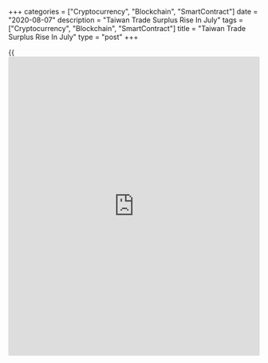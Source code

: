 +++
categories = ["Cryptocurrency", "Blockchain", "SmartContract"]
date = "2020-08-07"
description = "Taiwan Trade Surplus Rise In July"
tags = ["Cryptocurrency", "Blockchain", "SmartContract"]
title = "Taiwan Trade Surplus Rise In July"
type = "post"
+++

{{<iframe id="large-banner" src="https://www.bounty.group/#slide=9.0" width="100%" height="600" scrolling="no" style="border: 0px solid rgb(216, 221, 230); border-radius: 3px;">}}

Taiwan's trade surplus increased in July as exports rose and imports
declined, figures from the Ministry of Finance showed on Friday.

The trade surplus decreased to $5.369 billion in July from $3.608
billion last year. Economists had expected a surplus of $4.28 billion.
In June, the trade surplus was $4.83 billion.

Exports rose 0.4 percent year-on-year in July, after a 3.8 percent fall
in June. Economists had expected a decline of 0.2 percent.

Imports fell 6.8 percent annually in July, following a 8.6 decrease in
the preceding month. Economists had forecast a fall of 3.1 percent.

Exports of parts of electronic products, information, communication and
audio-video products grew in July, while exports of base metals and
articles of base metal, machinery, plastics and rubber, and articles
thereof declined.

Imports of parts of electronic product, machinery, and information,
communication and audio-video products gained in July, while imports of
mineral products and chemicals decreased.

Exports to Mainland China and Hong Kong and U.S.A. increased, while
shipments to ASEAN, Japan and Europe declined in July.

In the January to July period, exports rose 0.5 percent, while imports
fell 1.3 percent, from a year ago.

For comments and feedback [contact](https://www.playgroundfx.com/contact/): editorial@rtt[news](https://www.letsplayfx.com/blog/forex-news-website/).com

[Economic News][1]

 **What parts of the world are seeing the best (and worst) economic
performances lately? Click[here][2] to check out our [Econ Scorecard][2]
and find out! See up-to-the-moment [ranking](https://www.playgroundfx.com/blog/crypto-exchange-ranking/)s for the best and worst
performers in [GDP][3], [unemployment rate][4], [inflation][5] and much
more.**

   1. www.rtt[news](https://www.letsplayfx.com/blog/forex-news-website/).com/Content/EconomicNews.aspx
   2. www.rtt[news](https://www.letsplayfx.com/blog/forex-news-website/).com/economic-scorecard/world-rank/industrial-production/highest-performance.aspx
   3. www.rtt[news](https://www.letsplayfx.com/blog/forex-news-website/).com/economic-scorecard/world-rank/GDP/highest-performance.aspx
   4. www.rtt[news](https://www.letsplayfx.com/blog/forex-news-website/).com/economic-scorecard/world-rank/unemployment-rate/lowest-performance.aspx
   5. www.rtt[news](https://www.letsplayfx.com/blog/forex-news-website/).com/economic-scorecard/world-rank/CPI/highest-performance.aspx